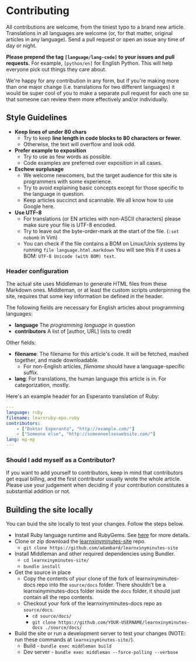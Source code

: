 # Contributing

All contributions are welcome, from the tiniest typo to a brand new article.
Translations in all languages are welcome (or, for that matter, original
articles in any language). Send a pull request or open an issue any time of day
or night.

**Please prepend the tag `[language/lang-code]` to your issues and pull
requests.** For example, `[python/en]` for English Python. This will help
everyone pick out things they care about.

We're happy for any contribution in any form, but if you're making more than one
major change (i.e. translations for two different languages) it would be super
cool of you to make a separate pull request for each one so that someone can
review them more effectively and/or individually.

## Style Guidelines

- **Keep lines of under 80 chars**
  + Try to keep **line length in code blocks to 80 characters or fewer**.
  + Otherwise, the text will overflow and look odd.
- **Prefer example to exposition**
  + Try to use as few words as possible.
  + Code examples are preferred over exposition in all cases.
- **Eschew surplusage**
  + We welcome newcomers, but the target audience for this site is programmers
    with some experience.
  + Try to avoid explaining basic concepts except for those specific to the
    language in question.
  + Keep articles succinct and scannable. We all know how to use Google here.
- **Use UTF-8**
  + For translations (or EN articles with non-ASCII characters) please make sure
    your file is UTF-8 encoded.
  + Try to leave out the byte-order-mark at the start of the file. (`:set nobomb`
    in Vim)
  + You can check if the file contains a BOM on Linux/Unix systems by running
    `file language.html.markdown`  You will see this if it uses a BOM:
	`UTF-8 Unicode (with BOM) text`.


### Header configuration

The actual site uses Middleman to generate HTML files from these Markdown ones.
Middleman, or at least the custom scripts underpinning the site, requires that
some key information be defined in the header.

The following fields are necessary for English articles about programming
languages:

- **language** The *programming language* in question
- **contributors** A list of [author, URL] lists to credit

Other fields:

- **filename**: The filename for this article's code. It will be fetched, mashed
  together, and made downloadable.
    + For non-English articles, *filename* should   have a language-specific 
      suffix.
- **lang**: For translations, the human language this article is in. For
  categorization, mostly.

Here's an example header for an Esperanto translation of Ruby:

```yaml
---
language: ruby
filename: learnruby-epo.ruby
contributors:
    - ["Doktor Esperanto", "http://example.com/"]
    - ["Someone else", "http://someoneelseswebsite.com/"]
lang: ep-ep
---
```

### Should I add myself as a Contributor?

If you want to add yourself to contributors, keep in mind that contributors get
equal billing, and the first contributor usually wrote the whole article. Please
use your judgement when deciding if your contribution constitutes a substantial
addition or not.

## Building the site locally

You can buid the site locally to test your changes. Follow the steps below.

* Install Ruby language runtime and RubyGems. See [here](https://middlemanapp.com/basics/install/) for more details.
* Clone or zip download the [learnxinyminutes-site](https://github.com/adambard/learnxinyminutes-site) repo.
	* `git clone https://github.com/adambard/learnxinyminutes-site`
* Install Middleman and other required dependencies using Bundler.
	* `cd learnxinyminutes-site/`
	* `bundle install`
* Get the source in place
	* Copy the contents of your clone of the fork of learnxinyminutes-docs repo
	into the `source/docs` folder. There shouldn't be a learnxinyminutes-docs
	folder inside the `docs` folder, it should just contain all the repo
	contents.
	* Checkout your fork of the learnxinyminutes-docs repo as `source/docs`.
		* `cd source/docs/`
		* `git clone https://github.com/YOUR-USERNAME/learnxinyminutes-docs ./source/docs/`
* Build the site or run a development server to test your changes (NOTE: run
these commands at `learnxinyminutes-site/`).
	* Build - `bundle exec middleman build`
	* Dev server - `bundle exec middleman --force-polling --verbose`
